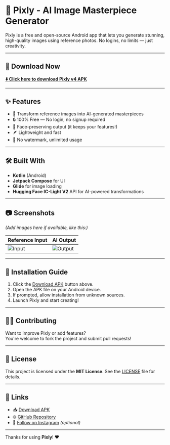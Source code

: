 # 📸 Pixly - AI Image Masterpiece Generator

Pixly is a free and open-source Android app that lets you generate stunning, high-quality images using reference photos. No logins, no limits — just creativity.

---

## 📲 Download Now

**[⬇️ Click here to download Pixly v4 APK](https://github.com/Kunal123a/Pixly/releases/download/v4/Pixly.v5.apk)**

---

## ✨ Features

- 🎨 Transform reference images into AI-generated masterpieces
- 🔒 100% Free — No login, no signup required
- 📸 Face-preserving output (it keeps your features!)
- 🪶 Lightweight and fast
- 🚀 No watermark, unlimited usage

---

## 🛠 Built With

- **Kotlin** (Android)
- **Jetpack Compose** for UI
- **Glide** for image loading
- **Hugging Face IC-Light V2** API for AI-powered transformations

---

## 📷 Screenshots

*(Add images here if available, like this:)*

| Reference Input | AI Output |
|-----------------|-----------|
| ![Input](screenshots/input.jpg) | ![Output](screenshots/output.jpg) |

---

## 🚧 Installation Guide

1. Click the [Download APK](https://github.com/Kunal123a/Pixly/raw/main/Pixly%20v4.apk) button above.
2. Open the APK file on your Android device.
3. If prompted, allow installation from unknown sources.
4. Launch Pixly and start creating!

---

## 👨‍💻 Contributing

Want to improve Pixly or add features?  
You're welcome to fork the project and submit pull requests!

---

## 📄 License

This project is licensed under the **MIT License**. See the [LICENSE](LICENSE) file for details.

---

## 🔗 Links

- 📥 [Download APK](https://github.com/Kunal123a/Pixly/raw/main/Pixly%20v4.apk)
- 🌐 [GitHub Repository](https://github.com/Kunal123a/Pixly)
- 📸 [Follow on Instagram](https://www.instagram.com/p1xly_ai?igsh=YjYxb3Yxejl5ZW0w) _(optional)_

---

Thanks for using **Pixly**! ❤️
